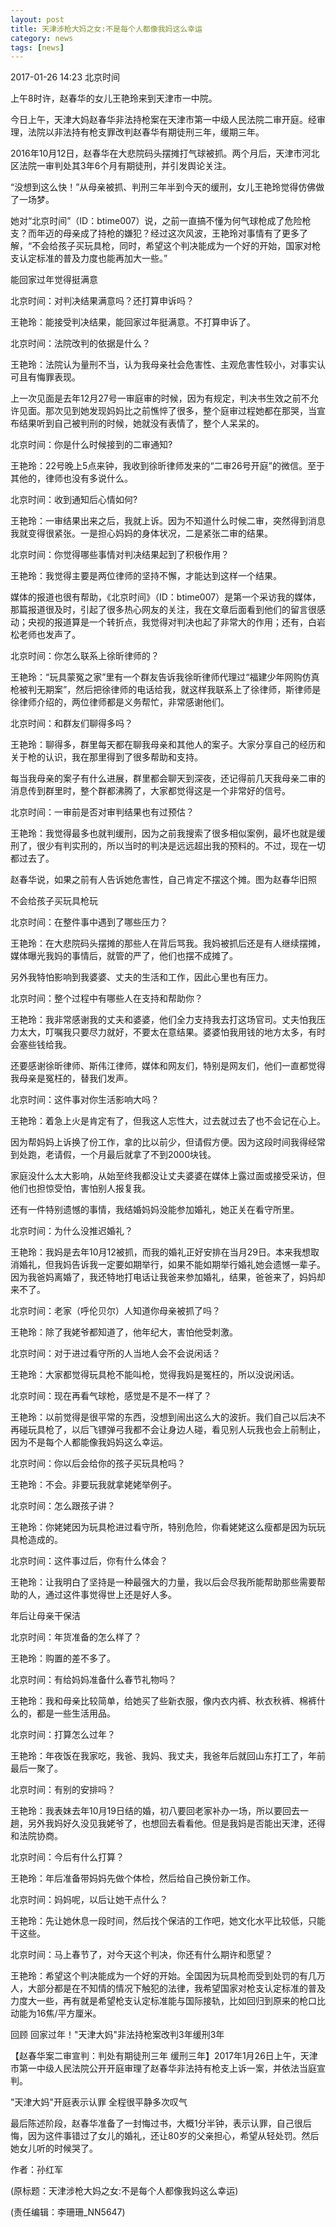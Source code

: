 ```yaml
---
layout: post
title: 天津涉枪大妈之女:不是每个人都像我妈这么幸运
category: news
tags: [news]
---
```


2017-01-26 14:23 北京时间
 
上午8时许，赵春华的女儿王艳玲来到天津市一中院。

今日上午，天津大妈赵春华非法持枪案在天津市第一中级人民法院二审开庭。经审理，法院以非法持有枪支罪改判赵春华有期徒刑三年，缓期三年。

2016年10月12日，赵春华在大悲院码头摆摊打气球被抓。两个月后，天津市河北区法院一审判处其3年6个月有期徒刑，并引发舆论关注。

“没想到这么快！”从母亲被抓、判刑三年半到今天的缓刑，女儿王艳玲觉得仿佛做了一场梦。

她对“北京时间”（ID：btime007）说，之前一直搞不懂为何气球枪成了危险枪支？而年迈的母亲成了持枪的嫌犯？经过这次风波，王艳玲对事情有了更多了解，“不会给孩子买玩具枪，同时，希望这个判决能成为一个好的开始，国家对枪支认定标准的普及力度也能再加大一些。”

能回家过年觉得挺满意

北京时间：对判决结果满意吗？还打算申诉吗？

王艳玲：能接受判决结果，能回家过年挺满意。不打算申诉了。

北京时间：法院改判的依据是什么？

王艳玲：法院认为量刑不当，认为我母亲社会危害性、主观危害性较小，对事实认可且有悔罪表现。

上一次见面是去年12月27号一审庭审的时候，因为有规定，判决书生效之前不允许见面。那次见到她发现妈妈比之前憔悴了很多，整个庭审过程她都在那哭，当宣布结果听到自己被判刑的时候，她就没有表情了，整个人呆呆的。

北京时间：你是什么时候接到的二审通知?

王艳玲：22号晚上5点来钟，我收到徐昕律师发来的“二审26号开庭”的微信。至于其他的，律师也没有多说什么。

北京时间：收到通知后心情如何?

王艳玲：一审结果出来之后，我就上诉。因为不知道什么时候二审，突然得到消息我就变得很紧张。一是担心妈妈的身体状况，二是紧张二审的结果。

北京时间：你觉得哪些事情对判决结果起到了积极作用？

王艳玲：我觉得主要是两位律师的坚持不懈，才能达到这样一个结果。

媒体的报道也很有帮助，《北京时间》（ID：btime007）是第一个采访我的媒体，那篇报道很及时，引起了很多热心网友的关注，我在文章后面看到他们的留言很感动；央视的报道算是一个转折点，我觉得对判决也起了非常大的作用；还有，白岩松老师也发声了。

北京时间：你怎么联系上徐昕律师的？

王艳玲：“玩具蒙冤之家”里有一个群友告诉我徐昕律师代理过“福建少年网购仿真枪被判无期案”，然后把徐律师的电话给我，就这样我联系上了徐律师，斯律师是徐律师介绍的，两位律师都是义务帮忙，非常感谢他们。

北京时间：和群友们聊得多吗？

王艳玲：聊得多，群里每天都在聊我母亲和其他人的案子。大家分享自己的经历和关于枪的认识，我在那里得到了很多帮助和支持。

每当我母亲的案子有什么进展，群里都会聊天到深夜，还记得前几天我母亲二审的消息传到群里时，整个群都沸腾了，大家都觉得这是一个非常好的信号。

北京时间：一审前是否对审判结果也有过预估？

王艳玲：我觉得最多也就判缓刑，因为之前我搜索了很多相似案例，最坏也就是缓刑了，很少有判实刑的，所以当时的判决是远远超出我的预料的。不过，现在一切都过去了。

 
赵春华说，如果之前有人告诉她危害性，自己肯定不摆这个摊。图为赵春华旧照

不会给孩子买玩具枪玩

北京时间：在整件事中遇到了哪些压力？

王艳玲：在大悲院码头摆摊的那些人在背后骂我。我妈被抓后还是有人继续摆摊，媒体曝光我妈的事情后，就管的严了，他们也摆不成摊了。

另外我特怕影响到我婆婆、丈夫的生活和工作，因此心里也有压力。

北京时间：整个过程中有哪些人在支持和帮助你？

王艳玲：我非常感谢我的丈夫和婆婆，他们全力支持我去打这场官司。丈夫怕我压力太大，叮嘱我只要尽力就好，不要太在意结果。婆婆怕我用钱的地方太多，有时会塞些钱给我。

还要感谢徐昕律师、斯伟江律师，媒体和网友们，特别是网友们，他们一直都觉得我母亲是冤枉的，替我们发声。

北京时间：这件事对你生活影响大吗？

王艳玲：着急上火是肯定有了，但我这人忘性大，过去就过去了也不会记在心上。

因为帮妈妈上诉换了份工作，拿的比以前少，但请假方便。因为这段时间我得经常到处跑，老请假，一个月最后就拿了不到2000块钱。

家庭没什么太大影响，从始至终我都没让丈夫婆婆在媒体上露过面或接受采访，但他们也担惊受怕，害怕别人报复我。

还有一件特别遗憾的事情，我结婚妈妈没能参加婚礼，她正关在看守所里。

北京时间：为什么没推迟婚礼？

王艳玲：我妈是去年10月12被抓，而我的婚礼正好安排在当月29日。本来我想取消婚礼，但我妈告诉我一定要如期举行，如果不能如期举行婚礼她会遗憾一辈子。因为我爸妈离婚了，我还特地打电话让我爸来参加婚礼，结果，爸爸来了，妈妈却来不了。

北京时间：老家（呼伦贝尔）人知道你母亲被抓了吗？

王艳玲：除了我姥爷都知道了，他年纪大，害怕他受刺激。

北京时间：对于进过看守所的人当地人会不会说闲话？

王艳玲：大家都觉得玩具枪不能叫枪，觉得我妈是冤枉的，所以没说闲话。

北京时间：现在再看气球枪，感觉是不是不一样了？

王艳玲：以前觉得是很平常的东西，没想到闹出这么大的波折。我们自己以后决不再碰玩具枪了，以后飞镖弹弓我都不会让身边人碰，看见别人玩我也会上前制止，因为不是每个人都能像我妈妈这么幸运。

北京时间：你以后会给你的孩子买玩具枪吗？

王艳玲：不会。非要玩我就拿姥姥举例子。

北京时间：怎么跟孩子讲？

王艳玲：你姥姥因为玩具枪进过看守所，特别危险，你看姥姥这么瘦都是因为玩玩具枪造成的。

北京时间：这件事过后，你有什么体会？

王艳玲：让我明白了坚持是一种最强大的力量，我以后会尽我所能帮助那些需要帮助的人，通过这件事觉得世上还是好人多。

年后让母亲干保洁

北京时间：年货准备的怎么样了？

王艳玲：购置的差不多了。

北京时间：有给妈妈准备什么春节礼物吗？

王艳玲：我和母亲比较简单，给她买了些新衣服，像内衣内裤、秋衣秋裤、棉裤什么的，都是一些生活用品。

北京时间：打算怎么过年？

王艳玲：年夜饭在我家吃，我爸、我妈、我丈夫，我爸年后就回山东打工了，年前最后一聚了。

北京时间：有别的安排吗？

王艳玲：我表妹去年10月19日结的婚，初八要回老家补办一场，所以要回去一趟，另外我妈好久没见我姥爷了，也想回去看看他。但是我妈是否能出天津，还得和法院协商。

北京时间：今后有什么打算？

王艳玲：年后准备带妈妈先做个体检，然后给自己换份新工作。

北京时间：妈妈呢，以后让她干点什么？

王艳玲：先让她休息一段时间，然后找个保洁的工作吧，她文化水平比较低，只能干这些。

北京时间：马上春节了，对今天这个判决，你还有什么期许和愿望？

王艳玲：希望这个判决能成为一个好的开始。全国因为玩具枪而受到处罚的有几万人，大部分都是在不知情的情况下触犯的法律，我希望国家对枪支认定标准的普及力度大一些，再有就是希望枪支认定标准能与国际接轨，比如回归到原来的枪口比动能为16焦/平方厘米。

回顾
回家过年！"天津大妈"非法持枪案改判3年缓刑3年

【赵春华案二审宣判：判处有期徒刑三年 缓刑三年】2017年1月26日上午，天津市第一中级人民法院公开开庭审理了赵春华非法持有枪支上诉一案，并依法当庭宣判。

"天津大妈"开庭表示认罪 全程很平静多次叹气

最后陈述阶段，赵春华准备了一封悔过书，大概1分半钟，表示认罪，自己很后悔，因为这件事错过了女儿的婚礼，还让80岁的父亲担心，希望从轻处罚。然后她女儿听的时候哭了。

作者：孙红军

(原标题：天津涉枪大妈之女:不是每个人都像我妈这么幸运)

(责任编辑：李珊珊_NN5647)
